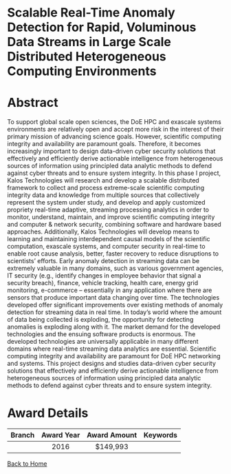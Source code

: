
Scalable Real-Time Anomaly Detection for Rapid, Voluminous Data Streams in Large Scale Distributed Heterogeneous Computing Environments
=======================================================================================================================================

# Abstract


To support global scale open sciences, the DoE HPC and exascale systems environments are relatively open and accept more risk in the interest of their primary mission of advancing science goals. However, scientific computing integrity and availability are paramount goals. Therefore, it becomes increasingly important to design data-driven cyber security solutions that effectively and efficiently derive actionable intelligence from heterogeneous sources of information using principled data analytic methods to defend against cyber threats and to ensure system integrity. In this phase I project, Kalos Technologies will research and develop a scalable distributed framework to collect and process extreme-scale scientific computing integrity data and knowledge from multiple sources that collectively represent the system under study, and develop and apply customized propriety real-time adaptive, streaming processing analytics in order to monitor, understand, maintain, and improve scientific computing integrity and computer & network security, combining software and hardware based approaches. Additionally, Kalos Technologies will develop means to learning  and  maintaining  interdependent  causal  models  of  the  scientific  computation,  exascale  systems,  and computer  security  in  real-time  to  enable  root  cause  analysis,  better,  faster  recovery  to  reduce  disruptions  to scientists’ efforts. Early anomaly detection in streaming data can be extremely valuable in many domains, such as various government agencies, IT security (e.g., identify changes in employee behavior that signal a security breach), finance, vehicle tracking, health care, energy grid monitoring, e-commerce – essentially in any application where there are sensors that produce important data changing over time. The technologies developed offer significant improvements over existing methods of anomaly detection for streaming data in real time. In today’s world where the amount of data being collected is exploding, the opportunity for detecting anomalies is exploding along with it. The market demand for the developed technologies and the ensuing software products is enormous. The developed technologies are universally applicable in many different domains where real-time streaming data analytics are essential. Scientific computing integrity and availability are paramount for DoE HPC networking and systems. This project designs and studies data-driven cyber security solutions that effectively and efficiently derive actionable intelligence from heterogeneous sources of information using principled data analytic methods to defend against cyber threats and to ensure system integrity.  

# Award Details

|Branch|Award Year|Award Amount|Keywords|
| :---: | :---: | :---: | :---: |
||2016|$149,993||
  
  


[Back to Home](https://github.com/chrischow/dod_sbir_awards/CC/#713)